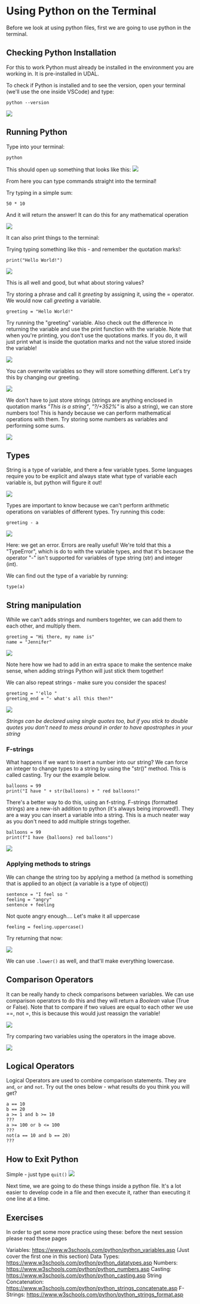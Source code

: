 # Using Python on the Terminal

Before we look at using python files, first we are going to use python in the terminal.


## Checking Python Installation
For this to work Python must already be installed in the environment you are working in. It is pre-installed in UDAL.

To check if Python is installed and to see the version, open your terminal (we'll use the one inside VSCode) and type:

```
python --version
```
![](images/python_version.png.png)


## Running Python
Type into your terminal:

```
python
```

This should open up something that looks like this:
![](images/python_in_terminal.png)


From here you can type commands straight into the terminal!

Try typing in a simple sum:

```
50 * 10
```
And it will return the answer! It can do this for any mathematical operation

![](images/maths_in_terminal.png)

It can also print things to the terminal:

Trying typing something like this - and remember the quotation marks!:

```
print("Hello World!")
```

![](images/printing_strings.png)

This is all well and good, but what about storing values?

Try storing a phrase and call it *greeting* by assigning it, using the = operator. We would now call *greeting* a variable.

```
greeting = "Hello World!"
```

Try running the "greeting" variable. Also check out the difference in returning the variable and use the print function with the variable. Note that when you're printing, you don't use the quotations marks. If you do, it will just print what is inside the quotation marks and not the value stored inside the variable!

![](images/storing_variable.png)

You can overwrite variables so they will store something different. Let's try this by changing our greeting.

![](images/overwrite_variable.png)

We don't have to just store strings (strings are anything enclosed in quotation marks *"This is a string"*, *"?/+352%"* is also a string), we can store numbers too! This is handy because we can perform mathematical operations with them. Try storing some numbers as variables and performing some sums.

![](images/numbers_as_variables.png)

## Types

String is a type of variable, and there a few variable types. Some languages require you to be explicit and always state what type of variable each variable is, but python will figure it out!

![](images/variable_types.png)

Types are important to know because we can't perform arithmetic operations on variables of different types. Try running this code:

```
greeting - a
```

![](images/unsupported_operand_types.png)

Here: we get an error. Errors are really useful! We're told that this a "TypeError", which is do to with the variable types, and that it's because the operator "-" isn't supported for variables of type string (str) and integer (int).

We can find out the type of a variable by running:

```
type(a)
```

## String manipulation

While we can't adds strings and numbers togehter, we can add them to each other, and multiply them.

```
greeting = "Hi there, my name is"
name = "Jennifer"
```

![](images/adding_strings.png)

Note here how we had to add in an extra space to make the sentence make sense, when adding strings Python will just stick them together!


We can also repeat strings - make sure you consider the spaces!

```
greeting = "'ello "
greeting_end = "- what's all this then?"
```

![](images/repeating_strings.png)

*Strings can be declared using single quotes too, but if you stick to double quotes you don't need to mess around in order to have apostrophes in your string*

### F-strings

What happens if we want to insert a number into our string? We can force an integer to change types to a string by using the "str()" method. This is called casting. Try our the example below.

```
balloons = 99
print("I have " + str(balloons) + " red balloons!"
```

There's a better way to do this, using an f-string. F-strings (formatted strings) are a new-ish addition to python (it's always being improved!). They are a way you can insert a variable into a string. This is a much neater way as you don't need to add multiple strings together.

```
balloons = 99
print(f"I have {balloons} red balloons")
```

![](images/f_strings.png)



### Applying methods to strings

We can change the string too by applying a method (a method is something that is applied to an object (a variable is a type of object))

```
sentence = "I feel so "
feeling = "angry"
sentence + feeling
```
Not quote angry enough....
Let's make it all uppercase

```
feeling = feeling.uppercase()
```

Try returning that now:

![](images/uppercase_string.png)

We can use ```.lower()``` as well, and that'll make everything lowercase.


## Comparison Operators

It can be really handy to check comparisons between variables. We can use comparison operators to do this and they will return a *Boolean* value (True or False). Note that to compare if two values are equal to each other we use ==, not =, this is because this would just reassign the variable!

![](images/comparison.png)

Try comparing two variables using the operators in the image above.

![](images/comparing_variables.png)

## Logical Operators

Logical Operators are used to combine comparison statements. They are ```and```, ```or``` and ```not```. 
Try out the ones below - what results do you think you will get?

```
a == 10
b == 20
a >= 1 and b >= 10
???
a >= 100 or b <= 100
???
not(a == 10 and b == 20)
???

```


## How to Exit Python

Simple - just type 
```quit()```
![](images/quit.png)


Next time, we are going to do these things inside a python file. It's a lot easier to develop code in a file and then execute it, rather than executing it one line at a time.

## Exercises

In order to get some more practice using these: before the next session please read these pages

Variables: https://www.w3schools.com/python/python_variables.asp (Just cover the first one in this section)
Data Types: https://www.w3schools.com/python/python_datatypes.asp
Numbers: https://www.w3schools.com/python/python_numbers.asp
Casting: https://www.w3schools.com/python/python_casting.asp
String Concatenation: https://www.w3schools.com/python/python_strings_concatenate.asp
F-Strings: https://www.w3schools.com/python/python_strings_format.asp



